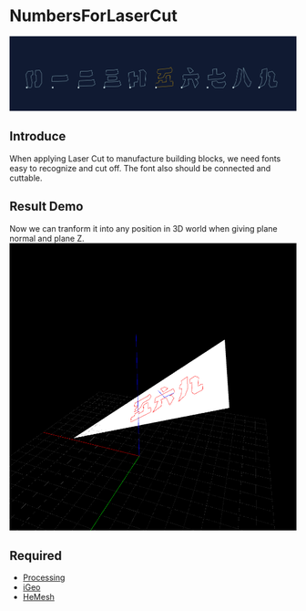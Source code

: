 # NumbersForLaserCut

![](https://github.com/amomorning/NumbersForLaserCut/blob/master/imgs/numbers.png?raw=true)
## Introduce
When applying Laser Cut to manufacture building blocks, we need fonts easy to recognize and cut off. The font also should be connected and cuttable.
## Result Demo
Now we can tranform it into any position in 3D world when giving plane normal and plane Z.
![](https://github.com/amomorning/NumbersForLaserCut/blob/master/imgs/ExampleDemo.png?raw=true)

## Required
- [Processing](https://processing.org/)
- [iGeo](http://igeo.jp/p/)
- [HeMesh](https://github.com/wblut/HE_Mesh)
